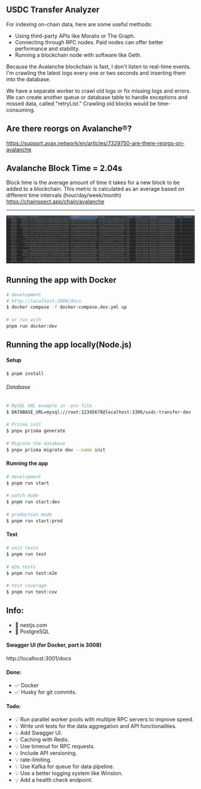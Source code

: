 
## USDC Transfer Analyzer

For indexing on-chain data, here are some useful methods:

-   Using third-party APIs like Moralis or The Graph.
-   Connecting through RPC nodes. Paid nodes can offer better performance and stability.
-   Running a blockchain node with software like Geth.

Because the Avalanche blockchain is  fast, I don't listen to real-time events. I'm crawling the latest logs every one or two seconds and inserting them into the database.

We have a separate worker to crawl old logs or fix missing logs and errors. We can create another queue or database table to handle exceptions and missed data, called "retryList." Crawling old blocks would be time-consuming.

## Are there reorgs on Avalanche®?
https://support.avax.network/en/articles/7329750-are-there-reorgs-on-avalanche


## Avalanche Block Time = 2.04s
Block time is the average amount of time it takes for a new block to be added to a blockchain.
This metric is calculated as an average based on different time intervals (hour/day/week/month)
https://chainspect.app/chain/avalanche


------------

![alt text](help/logsTable.png)


## Running the app with Docker

```bash
# development
# http://localhost:3008/docs
$ docker compose -f docker-compose.dev.yml up

# or run with 
pnpm run docker:dev

```



## Running the app locally(Node.js)

#### Setup

```bash
$ pnpm install
```
###### Database

```bash
# MySQL URL example in .env file
$ DATABASE_URL=mysql://root:12345678@localhost:3306/usdc-transfer-dev

# Prisma init
$ pnpx prisma generate

# Migrate the database
$ pnpx prisma migrate dev --name init
```

#### Running the app

```bash
# development
$ pnpm run start

# watch mode
$ pnpm run start:dev

# production mode
$ pnpm run start:prod
```

#### Test

```bash
# unit tests
$ pnpm run test

# e2e tests
$ pnpm run test:e2e

# test coverage
$ pnpm run test:cov
```

## Info:
- 📌 nestjs.com
- 📌 PostgreSQL

#### Swagger UI (for Docker, port is 3008)
http://localhost:3001/docs

#### Done:
- ✅ Docker
- ✅ Husky for git commits.


#### Todo:
- 💡 Run parallel worker pools with multiple RPC servers to improve speed.
- 💡 Write unit tests for the data aggregation and API functionalities.
- 💡 Add Swagger UI.
- 💡 Caching with Redis.
- 💡 Use timeout for RPC requests.
- 💡 Include API versioning.
- 💡 rate-limiting. 
- 💡 Use Kafka for queue for data pipeline. 
- 💡 Use a better logging system like Winston.
- 💡 Add a health check endpoint.
